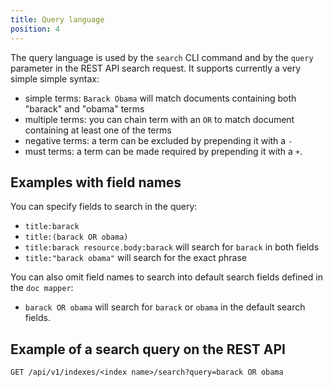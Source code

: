```yaml
---
title: Query language
position: 4
---
```



The query language is used by the `search` CLI command and by the `query` parameter in the REST API search request. 
It supports currently a very simple simple syntax:
- simple terms: `Barack Obama` will match documents containing both "barack" and "obama" terms
- multiple terms: you can chain term with an `OR` to match document containing at least one of the terms
- negative terms: a term can be excluded by prepending it with a `-`
- must terms: a term can be made required by prepending it with a `+`.

## Examples with field names

You can specify fields to search in the query:
- `title:barack`
- `title:(barack OR obama)`
- `title:barack resource.body:barack` will search for `barack` in both fields
- `title:"barack obama"` will search for the exact phrase 

You can also omit field names to search into default search fields defined in the `doc mapper`:
- `barack OR obama` will search for `barack` or `obama` in the default search fields.

## Example of a search query on the REST API

```
GET /api/v1/indexes/<index name>/search?query=barack OR obama
```

